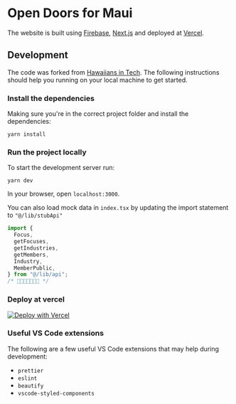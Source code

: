 # Open Doors for Maui

The website is built using [Firebase](https://console.firebase.google.com/), [Next.js](https://nextjs.org/) and deployed at [Vercel](https://vercel.com/).

## Development

The code was forked from [Hawaiians in Tech](https://hawaiiansintech.org/). The following instructions should help you running on your local machine to get started.

### Install the dependencies

Making sure you're in the correct project folder and install the dependencies:

```
yarn install
```

### Run the project locally

To start the development server run:

```
yarn dev
```

In your browser, open `localhost:3000`.

You can also load mock data in `index.tsx` by updating the import statement to `"@/lib/stubApi"`

```javascript
import {
  Focus,
  getFocuses,
  getIndustries,
  getMembers,
  Industry,
  MemberPublic,
} from "@/lib/api";
/* 🔺🔺🔺🔺🔺🔺🔺 */
```

### Deploy at vercel

[![Deploy with Vercel](https://vercel.com/button)](https://vercel.com/import/project?template=https%3A%2F%2Fgithub.com%2Fjskoiz%2Fopendoorsformaui)

### Useful VS Code extensions

The following are a few useful VS Code extensions that may help during development:

- `prettier`
- `eslint`
- `beautify`
- `vscode-styled-components`
